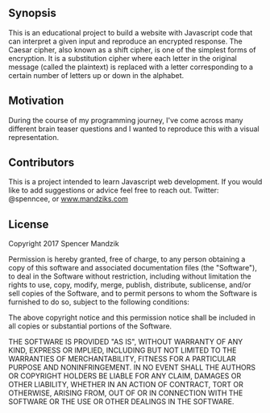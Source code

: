 ## Synopsis

This is an educational project to build a website with Javascript code that can interpret a given input and reproduce an encrypted response. The Caesar cipher, also known as a shift cipher, is one of the simplest forms of encryption. It is a substitution cipher where each letter in the original message (called the plaintext) is replaced with a letter corresponding to a certain number of letters up or down in the alphabet.


## Motivation

During the course of my programming journey, I've come across many different brain teaser questions and I wanted to reproduce this with a visual representation. 

## Contributors

This is a project intended to learn Javascript web development. If you would like to add suggestions or advice feel free to reach out. Twitter: @spenncee, or www.mandziks.com

## License

Copyright 2017 Spencer Mandzik

Permission is hereby granted, free of charge, to any person obtaining a copy of this software and associated documentation files (the "Software"), to deal in the Software without restriction, including without limitation the rights to use, copy, modify, merge, publish, distribute, sublicense, and/or sell copies of the Software, and to permit persons to whom the Software is furnished to do so, subject to the following conditions:

The above copyright notice and this permission notice shall be included in all copies or substantial portions of the Software.

THE SOFTWARE IS PROVIDED "AS IS", WITHOUT WARRANTY OF ANY KIND, EXPRESS OR IMPLIED, INCLUDING BUT NOT LIMITED TO THE WARRANTIES OF MERCHANTABILITY, FITNESS FOR A PARTICULAR PURPOSE AND NONINFRINGEMENT. IN NO EVENT SHALL THE AUTHORS OR COPYRIGHT HOLDERS BE LIABLE FOR ANY CLAIM, DAMAGES OR OTHER LIABILITY, WHETHER IN AN ACTION OF CONTRACT, TORT OR OTHERWISE, ARISING FROM, OUT OF OR IN CONNECTION WITH THE SOFTWARE OR THE USE OR OTHER DEALINGS IN THE SOFTWARE.
